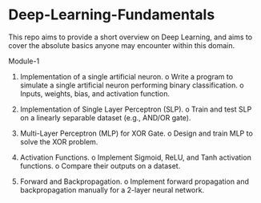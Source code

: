 # Deep-Learning-Fundamentals
This repo aims to provide a short overview on Deep Learning, and aims to cover the absolute basics anyone may encounter within this domain.

Module-1
1.	Implementation of a single artificial neuron.
o	Write a program to simulate a single artificial neuron performing binary classification.
o	Inputs, weights, bias, and activation function.

2.	Implementation of Single Layer Perceptron (SLP).
o	Train and test SLP on a linearly separable dataset (e.g., AND/OR gate).

3.	Multi-Layer Perceptron (MLP) for XOR Gate.
o	Design and train MLP to solve the XOR problem.

4.	Activation Functions.
o	Implement Sigmoid, ReLU, and Tanh activation functions.
o	Compare their outputs on a dataset.

5.	Forward and Backpropagation.
o	Implement forward propagation and backpropagation manually for a 2-layer neural network.
